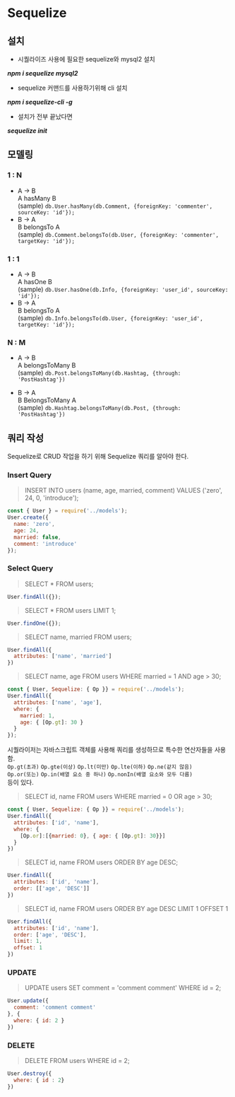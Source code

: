 # Sequelize

## 설치
* 시퀄라이즈 사용에 필요한 sequelize와 mysql2 설치

***npm i sequelize mysql2***

* sequelize 커맨드를 사용하기위해 cli 설치  

***npm i sequelize-cli -g***

* 설치가 전부 끝났다면 

***sequelize init***

## 모델링

### 1 : N
* A -> B  
  A hasMany B  
  (sample) `db.User.hasMany(db.Comment, {foreignKey: 'commenter', sourceKey: 'id'});`
* B -> A  
  B belongsTo A  
  (sample) `db.Comment.belongsTo(db.User, {foreignKey: 'commenter', targetKey: 'id'});`

### 1 : 1
* A -> B  
  A hasOne B  
  (sample) `db.User.hasOne(db.Info, {foreignKey: 'user_id', sourceKey: 'id'});`
* B -> A  
  B belongsTo A  
  (sample) `db.Info.belongsTo(db.User, {foreignKey: 'user_id', targetKey: 'id'});`

### N : M
* A -> B  
  A belongsToMany B  
  (sample) `db.Post.belongsToMany(db.Hashtag, {through: 'PostHashtag'})`

* B -> A  
  B BelongsToMany A  
  (sample) `db.Hashtag.belongsToMany(db.Post, {through: 'PostHashtag'})`


## 쿼리 작성
Sequelize로 CRUD 작업을 하기 위해 Sequelize 쿼리를 알아야 한다.

### Insert Query
> INSERT INTO users (name, age, married, comment) VALUES ('zero', 24, 0, 'introduce');

``` javascript
const { User } = require('../models');
User.create({
  name: 'zero',
  age: 24,
  married: false,
  comment: 'introduce'
});
```

### Select Query
> SELECT * FROM users;

``` javascript
User.findAll({});
```

> SELECT * FROM users LIMIT 1;

``` javascript
User.findOne({});
```

> SELECT name, married FROM users;

``` javascript
User.findAll({
  attributes: ['name', 'married']
})
```

> SELECT name, age FROM users WHERE married = 1 AND age > 30;

``` javascript
const { User, Sequelize: { Op }} = require('../models');
User.findAll({
  attributes: ['name', 'age'],
  where: {
    married: 1,
    age: { [Op.gt]: 30 }
  }
});
```
시퀄라이저는 자바스크립트 객체를 사용해 쿼리를 생성하므로 특수한 연산자들을 사용함.  
`Op.gt(초과)` `Op.gte(이상)` `Op.lt(미만)` `Op.lte(이하)` `Op.ne(같지 않음)`  
`Op.or(또는)` `Op.in(배열 요소 중 하나)` `Op.nonIn(배열 요소와 모두 다름)`  
등이 있다.

> SELECT id, name FROM users WHERE married = 0 OR age > 30;

``` javascript
const { User, Sequelize: { Op }} = require('../models');
User.findAll({
  attributes: ['id', 'name'],
  where: {
    [Op.or]:[{married: 0}, { age: { [Op.gt]: 30}}]
  }
})
```

> SELECT id, name FROM users ORDER BY age DESC;

``` javascript
User.findAll({
  attributes: ['id', 'name'],
  order: [['age', 'DESC']]
})
```

> SELECT id, name FROM users ORDER BY age DESC LIMIT 1 OFFSET 1

``` javascript
User.findAll({
  attributes: ['id', 'name'],
  order: ['age', 'DESC'],
  limit: 1,
  offset: 1
})
```

### UPDATE

> UPDATE users SET comment = 'comment comment' WHERE id = 2;

``` javascript
User.update({
  comment: 'comment comment'
}, {
  where: { id: 2 }
})
```

### DELETE

> DELETE FROM users WHERE id = 2;

``` javascript
User.destroy({
  where: { id : 2}
})
```
